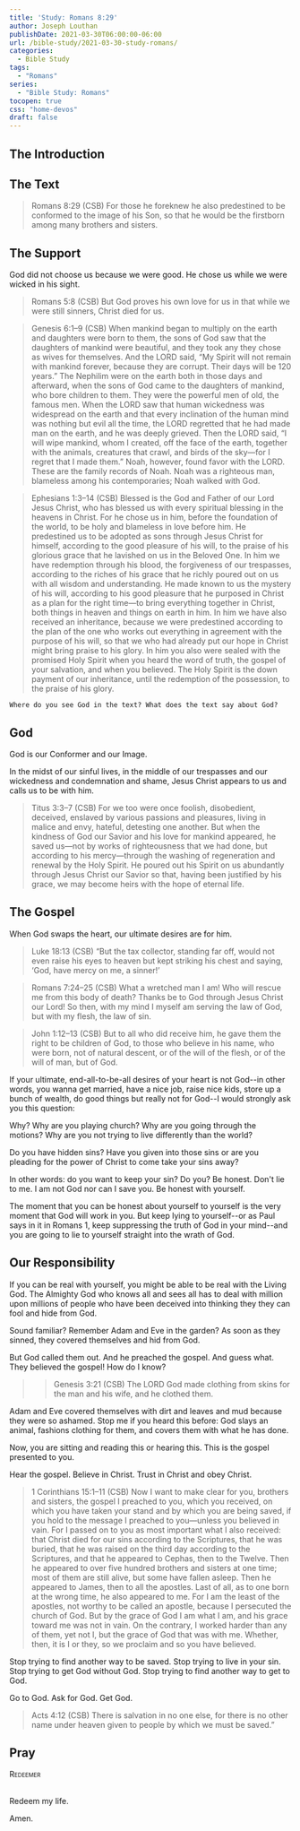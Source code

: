 ```yaml
---
title: 'Study: Romans 8:29'
author: Joseph Louthan
publishDate: 2021-03-30T06:00:00-06:00
url: /bible-study/2021-03-30-study-romans/
categories:
  - Bible Study
tags:
  - "Romans"
series:
  - "Bible Study: Romans"
tocopen: true
css: "home-devos"
draft: false
---
```

## The Introduction

## The Text

>Romans 8:29 (CSB) For those he foreknew he also predestined to be conformed to the image of his Son, so that he would be the firstborn among many brothers and sisters.

<div style="page-break-after: always;"></div>

## The Support

God did not choose us because we were good. He chose us while we were wicked in his sight.

>Romans 5:8 (CSB) But God proves his own love for us in that while we were still sinners, Christ died for us.

>Genesis 6:1–9 (CSB) When mankind began to multiply on the earth and daughters were born to them,  the sons of God saw that the daughters of mankind were beautiful, and they took any they chose as wives for themselves.  And the LORD said, “My Spirit will not remain with mankind forever, because they are corrupt. Their days will be 120 years.”  The Nephilim were on the earth both in those days and afterward, when the sons of God came to the daughters of mankind, who bore children to them. They were the powerful men of old, the famous men.  When the LORD saw that human wickedness was widespread on the earth and that every inclination of the human mind was nothing but evil all the time,  the LORD regretted that he had made man on the earth, and he was deeply grieved.  Then the LORD said, “I will wipe mankind, whom I created, off the face of the earth, together with the animals, creatures that crawl, and birds of the sky—for I regret that I made them.”  Noah, however, found favor with the LORD.  These are the family records of Noah. Noah was a righteous man, blameless among his contemporaries; Noah walked with God.

>Ephesians 1:3–14 (CSB) Blessed is the God and Father of our Lord Jesus Christ, who has blessed us with every spiritual blessing in the heavens in Christ.  For he chose us in him, before the foundation of the world, to be holy and blameless in love before him.  He predestined us to be adopted as sons through Jesus Christ for himself, according to the good pleasure of his will,  to the praise of his glorious grace that he lavished on us in the Beloved One.  In him we have redemption through his blood, the forgiveness of our trespasses, according to the riches of his grace  that he richly poured out on us with all wisdom and understanding.  He made known to us the mystery of his will, according to his good pleasure that he purposed in Christ  as a plan for the right time—to bring everything together in Christ, both things in heaven and things on earth in him.  In him we have also received an inheritance, because we were predestined according to the plan of the one who works out everything in agreement with the purpose of his will,  so that we who had already put our hope in Christ might bring praise to his glory.  In him you also were sealed with the promised Holy Spirit when you heard the word of truth, the gospel of your salvation, and when you believed.  The Holy Spirit is the down payment of our inheritance, until the redemption of the possession, to the praise of his glory.

<div style="page-break-after: always;"></div>

`Where do you see God in the text? What does the text say about God?`

## God

God is our Conformer and our Image.

In the midst of our sinful lives, in the middle of our trespasses and our wickedness and condemnation and shame, Jesus Christ appears to us and calls us to be with him.

>Titus 3:3–7 (CSB) For we too were once foolish, disobedient, deceived, enslaved by various passions and pleasures, living in malice and envy, hateful, detesting one another.  But when the kindness of God our Savior and his love for mankind appeared,  he saved us—not by works of righteousness that we had done, but according to his mercy—through the washing of regeneration and renewal by the Holy Spirit.  He poured out his Spirit on us abundantly through Jesus Christ our Savior  so that, having been justified by his grace, we may become heirs with the hope of eternal life.

<div style="page-break-after: always;"></div>

## The Gospel

When God swaps the heart, our ultimate desires are for him.

>Luke 18:13 (CSB) “But the tax collector, standing far off, would not even raise his eyes to heaven but kept striking his chest and saying, ‘God, have mercy on me, a sinner!’

>Romans 7:24–25 (CSB) What a wretched man I am! Who will rescue me from this body of death?  Thanks be to God through Jesus Christ our Lord! So then, with my mind I myself am serving the law of God, but with my flesh, the law of sin.

>John 1:12–13 (CSB) But to all who did receive him, he gave them the right to be children of God, to those who believe in his name,  who were born, not of natural descent, or of the will of the flesh, or of the will of man, but of God.

If your ultimate, end-all-to-be-all desires of your heart is not God--in other words, you wanna get married, have a nice job, raise nice kids, store up a bunch of wealth, do good things but really not for God--I would strongly ask you this question:

Why? Why are you playing church?  Why are you going through the motions? Why are you not trying to live differently than the world?

Do you have hidden sins? Have you given into those sins or are you pleading for the power of Christ to come take your sins away?

In other words: do you want to keep your sin? Do you? Be honest. Don't lie to me. I am not God nor can I save you.  Be honest with yourself.

The moment that you can be honest about yourself to yourself is the very moment that God will work in you. But keep lying to yourself--or as Paul says in it in Romans 1, keep suppressing the truth of God in your mind--and you are going to lie to yourself straight into the wrath of God.

<div style="page-break-after: always;"></div>

## Our Responsibility

If you can be real with yourself, you might be able to be real with the Living God. The Almighty God who knows all and sees all has to deal with million upon millions of people who have been deceived into thinking they they can fool and hide from God.

Sound familiar?  Remember Adam and Eve in the garden? As soon as they sinned, they covered themselves and hid from God.

But God called them out. And he preached the gospel. And guess what. They believed the gospel! How do I know?

>>Genesis 3:21 (CSB) The LORD God made clothing from skins for the man and his wife, and he clothed them.

Adam and Eve covered themselves with dirt and leaves and mud because they were so ashamed. Stop me if you heard this before: God slays an animal, fashions clothing for them, and covers them with what he has done.

Now, you are sitting and reading this or hearing this. This is the gospel presented to you. 

Hear the gospel. Believe in Christ. Trust in Christ and obey Christ.

>1 Corinthians 15:1–11 (CSB) Now I want to make clear for you, brothers and sisters, the gospel I preached to you, which you received, on which you have taken your stand  and by which you are being saved, if you hold to the message I preached to you—unless you believed in vain.  For I passed on to you as most important what I also received: that Christ died for our sins according to the Scriptures,  that he was buried, that he was raised on the third day according to the Scriptures,  and that he appeared to Cephas, then to the Twelve.  Then he appeared to over five hundred brothers and sisters at one time; most of them are still alive, but some have fallen asleep.  Then he appeared to James, then to all the apostles.  Last of all, as to one born at the wrong time, he also appeared to me.  For I am the least of the apostles, not worthy to be called an apostle, because I persecuted the church of God.  But by the grace of God I am what I am, and his grace toward me was not in vain. On the contrary, I worked harder than any of them, yet not I, but the grace of God that was with me.  Whether, then, it is I or they, so we proclaim and so you have believed.

Stop trying to find another way to be saved. Stop trying to live in your sin. Stop trying to get God without God. Stop trying to find another way to get to God.

Go to God. Ask for God. Get God.

>Acts 4:12 (CSB) There is salvation in no one else, for there is no other name under heaven given to people by which we must be saved.”

## Pray

<div style="font-variant: small-caps;">
Redeemer
</div>
&nbsp;

Redeem my life.

Amen.

